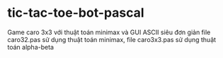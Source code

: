 # tic-tac-toe-bot-pascal
Game caro 3x3 với thuật toán minimax và GUI ASCII siêu đơn giản
file caro32.pas sử dụng thuật toán minimax, file caro3x3.pas sử dụng thuật toán alpha-beta
